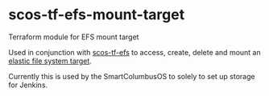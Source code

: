 # scos-tf-efs-mount-target
Terraform module for EFS mount target

Used in conjunction with [scos-tf-efs](https://github.com/SmartColumbusOS/scos-tf-efs)
to access, create, delete and mount an [elastic file system target](https://docs.aws.amazon.com/efs/latest/ug/manage-fs-access-create-delete-mount-targets.html).

Currently this is used by the SmartColumbusOS to solely to set up storage for Jenkins.